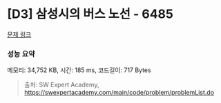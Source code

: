 # [D3] 삼성시의 버스 노선 - 6485 

[문제 링크](https://swexpertacademy.com/main/code/problem/problemDetail.do?contestProbId=AWczm7QaACgDFAWn) 

### 성능 요약

메모리: 34,752 KB, 시간: 185 ms, 코드길이: 717 Bytes



> 출처: SW Expert Academy, https://swexpertacademy.com/main/code/problem/problemList.do